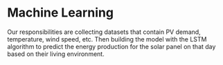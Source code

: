 # Machine Learning
Our responsibilities are collecting datasets that contain PV demand, temperature, wind speed, etc. Then building the model with the LSTM algorithm to predict the energy production for the solar panel on that day based on their living environment.
